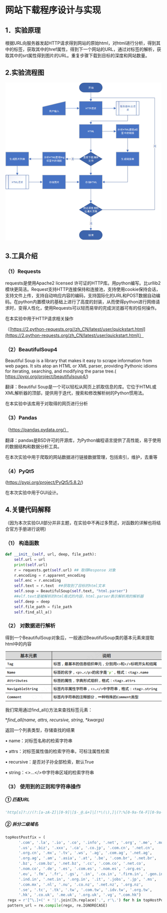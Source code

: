 # 网站下载程序设计与实现

## 1．实验原理

  根据URL向服务器发起HTTP请求得到网站的原始html，对html进行分析，得到其中的<a>标签，获取其中的href属性，得到下一个网站的URL，通过对<img>标签的解析，获取其中的srt属性得到图片的URL。重复步骤下载到目标的深度和网站数量。

## 2.实验流程图

![网络采样流程图](\img\网络采样流程图.png)

## 3.工具介绍

### （1）Requests

requests是使用Apache2 licensed 许可证的HTTP库。用python编写。比urllib2模块更简洁。Request支持HTTP连接保持和连接池，支持使用cookie保持会话，支持文件上传，支持自动响应内容的编码，支持国际化的URL和POST数据自动编码。在python内置模块的基础上进行了高度的封装，从而使得python进行网络请求时，变得人性化，使用Requests可以轻而易举的完成浏览器可有的任何操作。

在本实验中用于HTTP请求相关操作

  （[https://2.python-requests.org//zh_CN/latest/user/quickstart.html](https://2.python-requests.org/zh_CN/latest/user/quickstart.html)）

### （2）BeautifulSoup4

  Beautiful Soup is a library that makes it easy to scrape information from web pages. It sits atop an HTML or XML parser, providing Pythonic idioms for iterating, searching, and modifying the parse tree.( https://pypi.org/project/beautifulsoup4/)

翻译：Beautiful Soup是一个可以轻松从网页上抓取信息的库。它位于HTML或XML解析器的顶部，提供用于迭代，搜索和修改解析树的Python惯用法。

在本实验中该库用于对取得的网页进行分析

### （3）Pandas

（https://pandas.pydata.org/）

翻译：pandas是BSD许可的开源库，为Python编程语言提供了高性能，易于使用的数据结构和数据分析工具。

​    在本次实验中用于爬取的网站数据进行链接数据管理，包括索引，维护，去重等

### （4）PyQt5

(https://pypi.org/project/PyQt5/5.8.2/)

在本次实验中用于GUI设计。

## 4.关键代码解释

（因为本次实验GUI部分并非主题，在实验中不再过多赘述，对函数的详解也将结合官方手册进行说明）

### （1）    构造函数

```python
def __init__(self, url, deep, file_path):
    self.url = url
    print(self.url)
    r = requests.get(self.url) ## 取得Response 对象
    r.encoding = r.apparent_encoding
    self.enc = r.encoding
    self.text = r.text  ##获取到了目标的html文本
    self.soup = BeautifulSoup(self.text, "html.parser") 
    ##elf.text是被解析的html格式的内容，html.parser表示解析用的解析器
    self.deep = deep
    self.file_path = file_path
    self.find_all_a()
```

### （2）    对数据进行解析

得到一个BeautifulSoup对象后，一般通过BeautifulSoup类的基本元素来提取html中的内容

![bs](img\bs.png)

我们常用通过find_all()方法来查找标签元素：

**find_all(name, attrs, recursive, string, \**kwargs)** 

返回一个列表类型，存储查找的结果 

• name：对标签名称的检索字符串

• attrs：对标签属性值的检索字符串，可标注属性检索

• recursive：是否对子孙全部检索，默认True

• string：<>…</>中字符串区域的检索字符串

### （3）    使用到的正则和字符串操作

##### ①   匹配URL

``` python
'http[s]?://(?:[a-zA-Z]|[0-9]|[$-_@.&+]|[!*\(\),]|(?:%[0-9a-fA-F][0-9a-fA-F]))+'
```

##### ②   拆分二级域名

```python
topHostPostfix = (
      '.com', '.la', '.io', '.co', '.info', '.net', '.org', '.me', '.mobi',
      '.us', '.biz', '.xxx', '.ca', '.co.jp', '.com.cn', '.net.cn',
      '.org.cn', '.mx', '.tv', '.ws', '.ag', '.com.ag', '.net.ag',
      '.org.ag', '.am', '.asia', '.at', '.be', '.com.br', '.net.br',
      '.bz', '.com.bz', '.net.bz', '.cc', '.com.co', '.net.co',
      '.nom.co', '.de', '.es', '.com.es', '.nom.es', '.org.es',
      '.eu', '.fm', '.fr', '.gs', '.in', '.co.in', '.firm.in', '.gen.in',
      '.ind.in', '.net.in', '.org.in', '.it', '.jobs', '.jp', '.ms',
      '.com.mx', '.nl', '.nu', '.co.nz', '.net.nz', '.org.nz',
      '.se', '.tc', '.tk', '.tw', '.com.tw', '.idv.tw', '.org.tw',
      '.hk', '.co.uk', '.me.uk', '.org.uk', '.vg', ".com.hk")
 regx = r'[^\.]+(' + '|'.join([h.replace('.', r'\.') for h in topHostPostfix]) + ')$'
 pattern_url = re.compile(regx, re.IGNORECASE)
```



